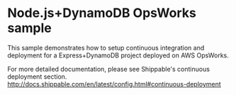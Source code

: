 Node.js+DynamoDB OpsWorks sample
================================

This sample demonstrates how to setup continuous integration and deployment for a Express+DynamoDB project deployed on AWS OpsWorks.

For more detailed documentation, please see Shippable's continuous deployment section.  http://docs.shippable.com/en/latest/config.html#continuous-deployment

